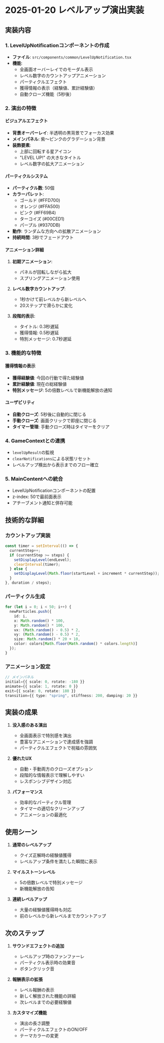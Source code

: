 # 2025-01-20 レベルアップ演出実装

## 実装内容

### 1. LevelUpNotificationコンポーネントの作成
- **ファイル**: `src/components/common/LevelUpNotification.tsx`
- **機能**:
  - 全画面オーバーレイでのモーダル表示
  - レベル数字のカウントアップアニメーション
  - パーティクルエフェクト
  - 獲得情報の表示（経験値、累計経験値）
  - 自動クローズ機能（5秒後）

### 2. 演出の特徴

#### ビジュアルエフェクト
- **背景オーバーレイ**: 半透明の黒背景でフォーカス効果
- **メインパネル**: 紫〜ピンクのグラデーション背景
- **装飾要素**:
  - 上部に回転する星アイコン
  - "LEVEL UP!" の大きなタイトル
  - レベル数字の拡大アニメーション

#### パーティクルシステム
- **パーティクル数**: 50個
- **カラーパレット**: 
  - ゴールド (#FFD700)
  - オレンジ (#FFA500)
  - ピンク (#FF69B4)
  - ターコイズ (#00CED1)
  - パープル (#9370DB)
- **動作**: ランダムな方向への拡散アニメーション
- **持続時間**: 3秒でフェードアウト

#### アニメーション詳細
1. **初期アニメーション**:
   - パネルが回転しながら拡大
   - スプリングアニメーション使用
   
2. **レベル数字カウントアップ**:
   - 1秒かけて前レベルから新レベルへ
   - 20ステップで滑らかに変化
   
3. **段階的表示**:
   - タイトル: 0.3秒遅延
   - 獲得情報: 0.5秒遅延
   - 特別メッセージ: 0.7秒遅延

### 3. 機能的な特徴

#### 獲得情報の表示
- **獲得経験値**: 今回の行動で得た経験値
- **累計経験値**: 現在の総経験値
- **特別メッセージ**: 5の倍数レベルで新機能解放の通知

#### ユーザビリティ
- **自動クローズ**: 5秒後に自動的に閉じる
- **手動クローズ**: 画面クリックで即座に閉じる
- **タイマー管理**: 手動クローズ時はタイマーをクリア

### 4. GameContextとの連携
- `levelUpResult`の監視
- `clearNotifications`による状態リセット
- レベルアップ検出から表示までのフロー確立

### 5. MainContentへの統合
- LevelUpNotificationコンポーネントの配置
- z-index: 50で最前面表示
- アチーブメント通知と併存可能

## 技術的な詳細

### カウントアップ実装
```typescript
const timer = setInterval(() => {
  currentStep++;
  if (currentStep >= steps) {
    setDisplayLevel(endLevel);
    clearInterval(timer);
  } else {
    setDisplayLevel(Math.floor(startLevel + increment * currentStep));
  }
}, duration / steps);
```

### パーティクル生成
```typescript
for (let i = 0; i < 50; i++) {
  newParticles.push({
    id: i,
    x: Math.random() * 100,
    y: Math.random() * 100,
    vx: (Math.random() - 0.5) * 2,
    vy: (Math.random() - 0.5) * 2,
    size: Math.random() * 20 + 10,
    color: colors[Math.floor(Math.random() * colors.length)]
  });
}
```

### アニメーション設定
```typescript
// メインパネル
initial={{ scale: 0, rotate: -180 }}
animate={{ scale: 1, rotate: 0 }}
exit={{ scale: 0, rotate: 180 }}
transition={{ type: "spring", stiffness: 200, damping: 20 }}
```

## 実装の成果

1. **没入感のある演出**
   - 全画面表示で特別感を演出
   - 豊富なアニメーションで達成感を強調
   - パーティクルエフェクトで祝福の雰囲気

2. **優れたUX**
   - 自動・手動両方のクローズオプション
   - 段階的な情報表示で理解しやすい
   - レスポンシブデザイン対応

3. **パフォーマンス**
   - 効率的なパーティクル管理
   - タイマーの適切なクリーンアップ
   - アニメーションの最適化

## 使用シーン

1. **通常のレベルアップ**
   - クイズ正解時の経験値獲得
   - レベルアップ条件を満たした瞬間に表示

2. **マイルストーンレベル**
   - 5の倍数レベルで特別メッセージ
   - 新機能解放の告知

3. **連続レベルアップ**
   - 大量の経験値獲得時も対応
   - 前のレベルから新レベルまでカウントアップ

## 次のステップ

1. **サウンドエフェクトの追加**
   - レベルアップ時のファンファーレ
   - パーティクル表示時の効果音
   - ボタンクリック音

2. **報酬表示の拡張**
   - レベル報酬の表示
   - 新しく解放された機能の詳細
   - 次レベルまでの必要経験値

3. **カスタマイズ機能**
   - 演出の長さ調整
   - パーティクルエフェクトのON/OFF
   - テーマカラーの変更